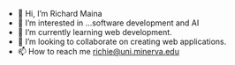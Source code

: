 - 👋 Hi, I’m Richard Maina
- 👀 I’m interested in ...software development and AI
- 🌱 I’m currently learning web development.
- 💞️ I’m looking to collaborate on creating web applications.
- 📫 How to reach me richie@uni.minerva.edu
